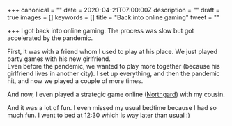 +++
canonical = ""
date = 2020-04-21T07:00:00Z
description = ""
draft = true
images = []
keywords = []
title = "Back into online gaming"
tweet = ""

+++
I got back into online gaming. The process was slow but got accelerated by the pandemic.

First, it was with a friend whom I used to play at his place. We just played party games with his new girlfriend.  
Even before the pandemic, we wanted to play more together (because his girlfriend lives in another city). I set up everything, and then the pandemic hit, and now we played a couple of more times.

And now, I even played a strategic game online ([Northgard](https://store.steampowered.com/app/466560/Northgard/)) with my cousin.

And it was a lot of fun. I even missed my usual bedtime because I had so much fun. I went to bed at 12:30 which is way later than usual :)